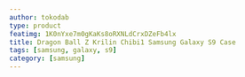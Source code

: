 ```yaml
---
author: tokodab
type: product
featimg: 1K0nYxe7m0gKaKs8oRXNLdCrxDZeFb4lx
title: Dragon Ball Z Krilin Chibi1 Samsung Galaxy S9 Case
tags: [samsung, galaxy, s9]
category: [samsung]
---
```

